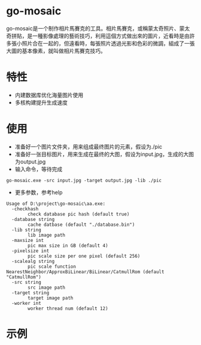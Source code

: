 # go-mosaic
go-mosaic是一个制作相片馬賽克的工具。相片馬賽克，或稱蒙太奇照片、蒙太奇拼貼，是一種影像處理的藝術技巧，利用這個方式做出來的圖片，近看時是由許多張小照片合在一起的，但遠看時，每張照片透過光影和色彩的微調，組成了一張大圖的基本像素，就叫做相片馬賽克技巧。

# 特性
* 内建数据库优化海量图片使用
* 多核构建提升生成速度

# 使用
* 准备好一个图片文件夹，用来组成最终图片的元素，假设为./pic
* 准备好一张目标图片，用来生成在最终的大图，假设为input.jpg，生成的大图为output.jpg
* 输入命令，等待完成
```
go-mosaic.exe -src input.jpg -target output.jpg -lib ./pic
```
* 更多参数，参考help
```
Usage of D:\project\go-mosaic\aa.exe:
  -checkhash
    	check database pic hash (default true)
  -database string
    	cache datbase (default "./database.bin")
  -lib string
    	lib image path
  -maxsize int
    	pic max size in GB (default 4)
  -pixelsize int
    	pic scale size per one pixel (default 256)
  -scalealg string
    	pic scale function NearestNeighbor/ApproxBiLinear/BiLinear/CatmullRom (default "CatmullRom")
  -src string
    	src image path
  -target string
    	target image path
  -worker int
    	worker thread num (default 12)
```

# 示例


